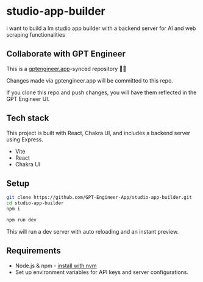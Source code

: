 # studio-app-builder

i want to build a lm studio app builder with a backend server for AI and web scraping functionalities

## Collaborate with GPT Engineer

This is a [gptengineer.app](https://gptengineer.app)-synced repository 🌟🤖

Changes made via gptengineer.app will be committed to this repo.

If you clone this repo and push changes, you will have them reflected in the GPT Engineer UI.

## Tech stack

This project is built with React, Chakra UI, and includes a backend server using Express.

- Vite
- React
- Chakra UI

## Setup

```sh
git clone https://github.com/GPT-Engineer-App/studio-app-builder.git
cd studio-app-builder
npm i
```

```sh
npm run dev
```

This will run a dev server with auto reloading and an instant preview.

## Requirements

- Node.js & npm - [install with nvm](https://github.com/nvm-sh/nvm#installing-and-updating)
- Set up environment variables for API keys and server configurations.
